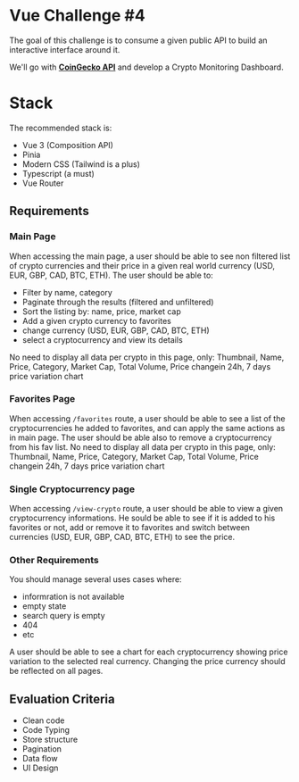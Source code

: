 # Vue Challenge #4

The goal of this challenge is to consume a given public API to build an interactive interface around it.

We'll go with **[CoinGecko API](https://www.coingecko.com/en/api)** and develop a Crypto Monitoring Dashboard.


# Stack

The recommended stack is:

 - Vue 3 (Composition API)
 - Pinia
 - Modern CSS (Tailwind is a plus)
 - Typescript (a must)
 - Vue Router

## Requirements

### Main Page
When accessing the main page, a user should be able to see non filtered list of crypto currencies and their price in a given real world currency (USD, EUR, GBP, CAD, BTC, ETH).
The user should be able to:
- Filter by name, category
- Paginate through the results (filtered and unfiltered)
- Sort the listing by: name, price, market cap
- Add a given crypto currency to favorites
- change currency (USD, EUR, GBP, CAD, BTC, ETH)
- select a cryptocurrency and view its details

No need to display all data per crypto in this page, only: Thumbnail, Name, Price, Category, Market Cap, Total Volume, Price changein 24h, 7 days price variation chart

### Favorites Page
When accessing `/favorites` route, a user should be able to see a list of the cryptocurrencies he added to favorites, and can apply the same actions as in main page.
The user should be able also to remove a cryptocurrency from his fav list.
No need to display all data per crypto in this page, only: Thumbnail, Name, Price, Category, Market Cap, Total Volume, Price changein 24h, 7 days price variation chart

### Single Cryptocurrency page
When accessing `/view-crypto` route, a user should be able to view a given cryptocurrency informations. He sould be able to see if it is added to his favorites or not, add or remove it to favorites and switch between currencies (USD, EUR, GBP, CAD, BTC, ETH) to see the price.

### Other Requirements
You should manage several uses cases where:

 - informration is not available
 - empty state
 - search query is empty
 - 404
 - etc

A user should be able to see a chart for each cryptocurrency showing price variation to the selected real currency.
Changing the price currency should be reflected on all pages.

## Evaluation Criteria

 - Clean code
 - Code Typing
 - Store structure
 - Pagination
 - Data flow
 - UI Design

